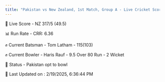```yaml
---
title: "Pakistan vs New Zealand, 1st Match, Group A - Live Cricket Score"
---
```


🔴 Live Score - NZ 317/5 (49.5)  

📊 Run Rate - CRR: 6.36  

✊ Current Batsman - Tom Latham - 115(103)  

✊ Current Bowler - Haris Rauf - 9.5 Over 80 Run - 2 Wicket  

📑 Status - Pakistan opt to bowl

📝 Last Updated on : 2/19/2025, 6:36:44 PM  


